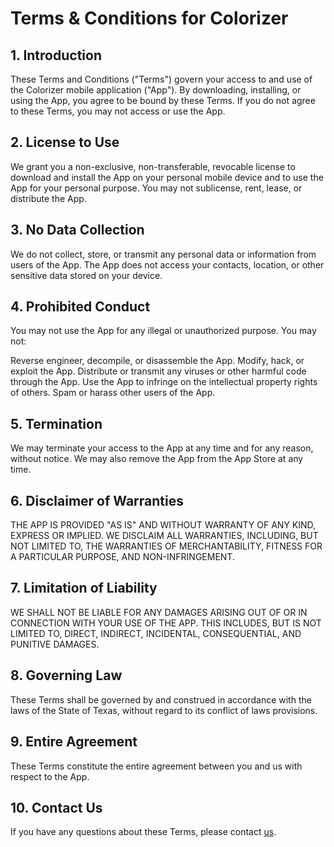 # Terms & Conditions for Colorizer

## 1. Introduction

These Terms and Conditions ("Terms") govern your access to and use of the Colorizer mobile application ("App"). By downloading, installing, or using the App, you agree to be bound by these Terms. If you do not agree to these Terms, you may not access or use the App.

## 2. License to Use

We grant you a non-exclusive, non-transferable, revocable license to download and install the App on your personal mobile device and to use the App for your personal purpose. You may not sublicense, rent, lease, or distribute the App.

## 3. No Data Collection

We do not collect, store, or transmit any personal data or information from users of the App. The App does not access your contacts, location, or other sensitive data stored on your device.

## 4. Prohibited Conduct

You may not use the App for any illegal or unauthorized purpose. You may not:

Reverse engineer, decompile, or disassemble the App.
Modify, hack, or exploit the App.
Distribute or transmit any viruses or other harmful code through the App.
Use the App to infringe on the intellectual property rights of others.
Spam or harass other users of the App.

## 5. Termination

We may terminate your access to the App at any time and for any reason, without notice. We may also remove the App from the App Store at any time.

## 6. Disclaimer of Warranties

THE APP IS PROVIDED "AS IS" AND WITHOUT WARRANTY OF ANY KIND, EXPRESS OR IMPLIED. WE DISCLAIM ALL WARRANTIES, INCLUDING, BUT NOT LIMITED TO, THE WARRANTIES OF MERCHANTABILITY, FITNESS FOR A PARTICULAR PURPOSE, AND NON-INFRINGEMENT.

## 7. Limitation of Liability

WE SHALL NOT BE LIABLE FOR ANY DAMAGES ARISING OUT OF OR IN CONNECTION WITH YOUR USE OF THE APP. THIS INCLUDES, BUT IS NOT LIMITED TO, DIRECT, INDIRECT, INCIDENTAL, CONSEQUENTIAL, AND PUNITIVE DAMAGES.

## 8. Governing Law

These Terms shall be governed by and construed in accordance with the laws of the State of Texas, without regard to its conflict of laws provisions.

## 9. Entire Agreement

These Terms constitute the entire agreement between you and us with respect to the App.

## 10. Contact Us

If you have any questions about these Terms, please contact [us](mailto:appdeveloperkim@gmail.com).
